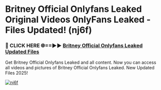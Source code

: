 # Britney Official Onlyfans Leaked Original Videos 0nlyFans Leaked - Files Updated! (nj6f)

<h3>🔴 CLICK HERE 🌐==►► <a href="https://tinyurl.com/3hn5wdd3" rel="nofollow">Britney Official Onlyfans Leaked Updated Files</a></h3>

Get Britney Official Onlyfans Leaked and all content. Now you can access all videos and pictures of Britney Official Onlyfans Leaked. New Updated Files 2025!

[![nj6f](https://i.imgur.com/4HnBqBT.gif)](https://tinyurl.com/3hn5wdd3)
